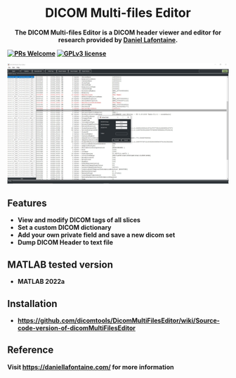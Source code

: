 <div align="center">
  <h1>DICOM Multi-files Editor</h1>
  <p><strong>The DICOM Multi-files Editor is a DICOM header viewer and editor for research provided by <a href="https://daniellafontaine.com/projects/dicom-multi-files-editor/">Daniel Lafontaine</a>.</p>
</div>

[![PRs Welcome](https://img.shields.io/badge/PRs-welcome-brightgreen.svg?style=flat-square)](https://github.com/dicomtools/DicomMultiFilesEditor)
[![GPLv3 license](https://img.shields.io/badge/License-GPLv3-blue.svg)](https://github.com/dicomtools/DicomMultiFilesEditor/blob/main/LICENSE)

![DicomMultiFilesEditor](images/DicomMultiFilesEditorMain.jpg)

## Features

- View and modify DICOM tags of all slices
- Set a custom DICOM dictionary
- Add your own private field and save a new dicom set
- Dump DICOM Header to text file

## MATLAB tested version

* MATLAB 2022a

## Installation

* https://github.com/dicomtools/DicomMultiFilesEditor/wiki/Source-code-version-of-dicomMultiFilesEditor

## Reference

Visit https://daniellafontaine.com/ for more information
